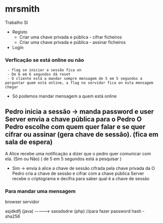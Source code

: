 # mrsmith
Trabalho SI


- Registo 
    - Criar uma chave privada e pública - cifrar ficheiros
    - Criar uma chave privada e pública - assinar ficheiros
- Login


### Verficação se está online ou não
     - flag se iniciar a sessão fica on
     - De 6 em 6 segundos dá reset
     - O cliente está a mandar sempre mensagem de 5 em 5 segundos a perguntar quem está online, a flag no servidor fica on esta mensagem chegar

- Só podemos mandar mensagem a quem está online

### 
Pedro inicia a sessão -> manda password e user
Server envia a chave pública para o Pedro
O Pedro escolhe com quem quer falar e se quer cifrar ou assinar (gera chave de sessão). (fica em sala de espera)
---------
A Alice recebe uma notificação a dizer que o pedro quer comunicar com ela. (Sim ou Não) ( de 5 em 5 segundos está a pesquisar )
- Sim -> envia à alice a chave de sessão cifrada pela chave privada da
O Pedro cria a chave de sessão e cifrar com a chave pública 
Server recebe o criptograma e decifra para saber qual é a chave de sessão





### Para mandar uma mensagem


browser                    servidor

asjdkdfj (java) ----->  sassdsdrw (php) //para fazer password hash -sha256


